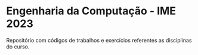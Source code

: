 # Engenharia da Computação - IME 2023
Repositório com códigos de trabalhos e exercícios referentes as disciplinas do curso.
